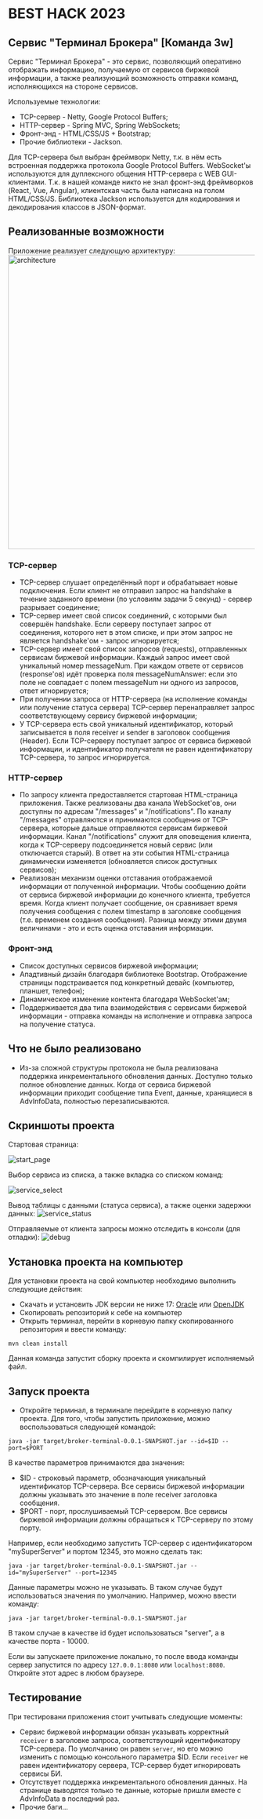




# BEST HACK 2023

## Сервис "Терминал Брокера" [Команда 3w]

Сервис "Терминал Брокера" - это сервис, позволяющий оперативно отображать информацию, получаемую от сервисов биржевой информации, а также реализующий возможность отправки команд, исполняющихся на стороне сервисов.

Используемые технологии:
  * TCP-сервер - Netty, Google Protocol Buffers;
  * HTTP-сервер - Spring MVC, Spring WebSockets;
  * Фронт-энд - HTML/CSS/JS + Bootstrap;
  * Прочие библиотеки - Jackson.

Для TCP-сервера был выбран фреймворк Netty, т.к. в нём есть встроенная поддержка протокола Google Protocol Buffers. WebSocket'ы используются для дуплексного общения HTTP-сервера с WEB GUI-клиентами. Т.к. в нашей команде никто не знал фронт-энд фреймворков (React, Vue, Angular), клиентская часть была написана на голом HTML/CSS/JS. Библиотека Jackson используется для кодирования и декодирования классов в JSON-формат.

## Реализованные возможности

Приложение реализует следующую архитектуру:
<img src="https://imgur.com/p97vpHA.jpg" alt="architecture" width="600" />

### TCP-сервер

  *  TCP-сервер слушает определённый порт и обрабатывает новые подключения. Если клиент не отправил запрос на handshake в течение заданного времени (по условиям задачи 5 секунд) - сервер разрывает соединение;
  * TCP-сервер имеет свой список соединений, с которыми был совершён handshake. Если серверу поступает запрос от соединения, которого нет в этом списке, и при этом запрос не является handshake'ом - запрос игнорируется;
  *  TCP-сервер имеет свой список запросов (requests), отправленных сервисам биржевой информации. Каждый запрос имеет свой уникальный номер messageNum. При каждом ответе от сервисов (response'ов) идёт проверка поля messageNumAnswer: если это поле не совпадает с полем messageNum ни одного из запросов, ответ игнорируется;
  *  При получении запроса от HTTP-сервера (на исполнение команды или получение статуса сервера) TCP-сервер перенаправляет запрос соответствующему сервису биржевой информации;
  *  У TCP-сервера есть свой уникальный идентификатор, который записывается в поля receiver и sender в заголовок сообщения (Header). Если TCP-серверу поступает запрос от сервиса биржевой информации, и идентификатор получателя не равен идентификатору TCP-сервера, то запрос игнорируется.
  
### HTTP-сервер

  *  По запросу клиента предоставляется стартовая HTML-страница приложения. Также реализованы два канала WebSocket'ов, они доступны по адресам "/messages" и "/notifications". По каналу "/messages" отравляются и принимаются сообщения  от TCP-сервера, которые дальше отправляются сервисам биржевой информации. Канал "/notifications" служит для оповещения клиента, когда к TCP-серверу подсоединяется новый сервис (или отключается старый). В ответ на эти события HTML-страница динамически изменяется (обновляется список доступных сервисов);
  *  Реализован механизм оценки отставания отображаемой информации от полученной информации. Чтобы сообщению дойти от сервиса биржевой информации до конечного клиента, требуется время. Когда клиент получает сообщение, он сравнивает время получения сообщения с полем timestamp в заголовке сообщения (т.е. временем создания сообщения). Разница между этими двумя величинами - это и есть оценка отставания информации.
  
### Фронт-энд

  *  Список доступных сервисов биржевой информации;
  *  Ападтивный дизайн благодаря библиотеке Bootstrap. Отображение страницы подстраивается под конкретный девайс (компьютер, планшет, телефон);
  *  Динамическое изменение контента благодаря WebSocket'ам;
  *  Поддерживается два типа взаимодействия с сервисами биржевой информации - отправка команды на исполнение и отправка запроса на получение статуса.

## Что не было реализовано

  *  Из-за сложной структуры протокола не была реализована поддержка инкрементального обновления данных. Доступно только полное обновление данных. Когда от сервиса биржевой информации приходит сообщение типа Event, данные, хранящиеся в AdvInfoData, полностью перезаписываются.

## Скриншоты проекта

 Стартовая страница:
 
 ![start_page](https://imgur.com/xBUChuT.png)
 
 Выбор сервиса из списка, а также вкладка со списком команд:
 
 ![service_select](https://imgur.com/JjjDpoz.png)
 
 Вывод таблицы с данными (статуса сервиса), а также оценки задержки данных:
 ![service_status](https://imgur.com/zWguwH8.png)
 
 Отправляемые от клиента запросы можно отследить в консоли (для отладки):
 ![debug](https://imgur.com/RYL5pfJ.png)

## Установка проекта на компьютер
Для установки проекта на свой компьютер необходимо выполнить следующие действия:
* Скачать и установить JDK версии не ниже 17: [Oracle](https://www.oracle.com/cis/java/technologies/downloads/#java17) или [OpenJDK](https://openjdk.org/projects/jdk/17/)
* Скопировать репозиторий к себе на компьютер
* Открыть терминал, перейти в корневую папку скопированного репозитория и ввести команду:
```
mvn clean install
```

Данная команда запустит сборку проекта и скомпилирует исполняемый файл.
  
## Запуск проекта

* Откройте терминал, в терминале перейдите в корневую папку проекта. Для того, чтобы запустить приложение, можно воспользоваться следующей командой:
```
java -jar target/broker-terminal-0.0.1-SNAPSHOT.jar --id=$ID --port=$PORT
```

В качестве параметров принимаются два значения:

 * $ID - строковый параметр, обозначающия уникальный идентификатор TCP-сервера. Все сервисы биржевой информации должны указывать это значение в поле receiver заголовка сообщения.
 * $PORT - порт, прослушиваемый TCP-сервером. Все сервисы биржевой информации должны обращаться к TCP-серверу по этому порту.
 
Например, если необходимо запустить TCP-сервер с идентификатором "mySuperServer" и портом 12345, это можно сделать так:

```
java -jar target/broker-terminal-0.0.1-SNAPSHOT.jar --id="mySuperServer" --port=12345
```
 
Данные параметры можно не указывать. В таком случае будут использоваться значения по умолчанию. Например, можно ввести команду:
```
java -jar target/broker-terminal-0.0.1-SNAPSHOT.jar
``` 
В таком случае в качестве id будет использоваться "server", а в качестве порта - 10000.

Если вы запускаете приложение локально, то после ввода команды сервер запустится по адресу `127.0.0.1:8080` или `localhost:8080`. Откройте этот адрес в любом браузере.

## Тестирование

  При тестировани приложения стоит учитывать следующие моменты:
  * Сервис биржевой информации обязан указывать корректный `receiver` в заголовке запроса, соответствующий идентификатору TCP-сервера. По умолчанию он равен `server`, но его можно изменить с помощью консольного параметра $ID. Если `receiver` не равен идентификатору сервера, TCP-сервер будет игнорировать сервисы БИ.
  * Отсутствует поддержка инкрементального обновления данных. На странице выводятся только те данные, которые пришли вместе с AdvInfoData в последний раз.
  * Прочие баги...
